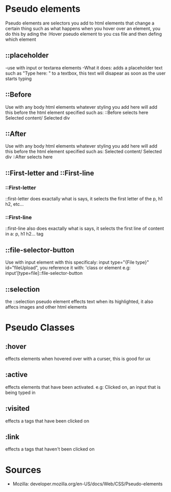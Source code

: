 # Pseudo elements

Pseudo elements are selectors you add to html elements that change a certain thing such as what happens when you hover over an element, you do this by ading the :Hover pseudo element to you css file and then defing which element

## ::placeholder

-use with input or textarea elements
-What it does: adds a placeholder text such as "Type here: " to a textbox, this text will disapear as soon as the user starts typing

## ::Before

Use with any body html elements
whatever styling you add here will add this before the html element specified such as: 
::Before selects here
Selected content/ Selected div

## ::After

Use with any body html elements
whatever styling you add here will add this before the html element specified such as: 
Selected content/ Selected div
::After selects here

## ::First-letter and ::First-line

### ::First-letter

::first-letter does exactally what is says, it selects the first letter of the p, h1 h2, etc...

### ::First-line

::first-line also does exactally what is says, it selects the first line of content in a: p, h1 h2... tag

## ::file-selector-button

Use with input element with this specificaly: input type="{File type}" id="fileUpload", you reference it with: 'class or element e.g: input'[type=file]::file-selector-button

## ::selection

the ::selection pseudo element effects text when its highlighted, it also affecs images and other html elements

# Pseudo Classes

## :hover

effects elements when hovered over with a curser, this is good for ux

## :active

effects elements that have been activated. e.g: Clicked on, an input that is being typed in

## :visited

effects a tags that have been clicked on

## :link

effects a tags that haven't been clicked on

# Sources

* Mozilla: developer.mozilla.org/en-US/docs/Web/CSS/Pseudo-elements

